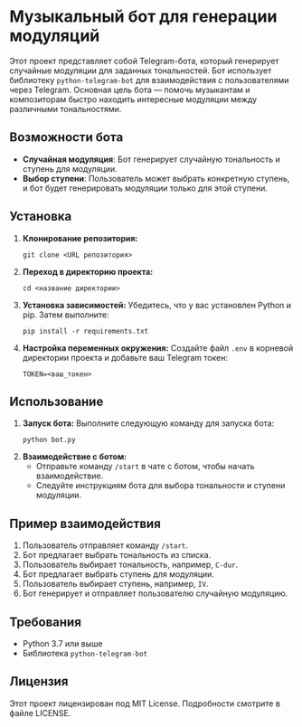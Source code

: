 # Музыкальный бот для генерации модуляций


Этот проект представляет собой Telegram-бота, который генерирует случайные модуляции для заданных тональностей. Бот использует библиотеку `python-telegram-bot` для взаимодействия с пользователями через Telegram. Основная цель бота — помочь музыкантам и композиторам быстро находить интересные модуляции между различными тональностями.

## Возможности бота

- **Случайная модуляция**: Бот генерирует случайную тональность и ступень для модуляции.
- **Выбор ступени**: Пользователь может выбрать конкретную ступень, и бот будет генерировать модуляции только для этой ступени.

## Установка

1. **Клонирование репозитория:**
    ```
    git clone <URL репозитория>
    ```
2. **Переход в директорию проекта:**
    ```
    cd <название директории>
    ```
3. **Установка зависимостей:**
    Убедитесь, что у вас установлен Python и pip. Затем выполните:
    ```
    pip install -r requirements.txt
    ```
4. **Настройка переменных окружения:**
    Создайте файл `.env` в корневой директории проекта и добавьте ваш Telegram токен:
    ```
    TOKEN=<ваш_токен>
    ```

## Использование

1. **Запуск бота:**
    Выполните следующую команду для запуска бота:
    ```
    python bot.py
    ```
2. **Взаимодействие с ботом:**
    - Отправьте команду `/start` в чате с ботом, чтобы начать взаимодействие.
    - Следуйте инструкциям бота для выбора тональности и ступени модуляции.

## Пример взаимодействия

1. Пользователь отправляет команду `/start`.
2. Бот предлагает выбрать тональность из списка.
3. Пользователь выбирает тональность, например, `C-dur`.
4. Бот предлагает выбрать ступень для модуляции.
5. Пользователь выбирает ступень, например, `IV`.
6. Бот генерирует и отправляет пользователю случайную модуляцию.

## Требования

- Python 3.7 или выше
- Библиотека `python-telegram-bot`

## Лицензия

Этот проект лицензирован под MIT License. Подробности смотрите в файле LICENSE.

